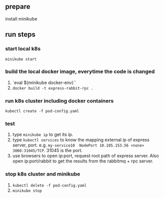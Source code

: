 ## prepare

install minikube

## run steps

### start local k8s

`minikube start`

### build the local docker image, everytime the code is changed

1. `eval $(minikube docker-env)``
3. `docker build -t express-rabbit-rpc .`

### run k8s cluster including docker containers
`kubectl create -f pod-config.yaml`

### test
1. type `minikube ip` to get its ip.
2. type `kubectl services` to know the mapping external ip of express server, port. e.g. `my-service10  NodePort 10.105.153.56 <none> 3000:31045/TCP`. 31045 is the port.
3. use browsers to open ip:port, request root path of express server. Also open ip:port/rabbit to get the results from the rabbitmq + rpc server.

### stop k8s cluster and minikube
1. `kubectl delete -f pod-config.yaml`
2. `minikube stop`
